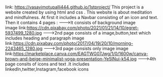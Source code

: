 link: https://vasavimotupalli444.github.io/1stproject/
This project is a website created by using html and css .
This website is about meditation and mindfulness.
At first it includes a Navbar consisting of an icon and text.
Then it contains 4 pages :
        --->It consists of background image  
        image link:https://cdn.pixabay.com/photo/2021/01/21/14/10/egret-5937499_1280.jpg
        --->2nd page consists of a image,button,text which includes heading and paragraph 
        image link:https://cdn.pixabay.com/photo/2017/04/19/20/10/morning-2243465_1280.jpg
        --->3rd page consists only image 
        image link:https://marketplace.canva.com/EAGTWG07Jwg/1/0/1600w/canva-brown-and-beige-minimalist-yoga-presentation-Ye5INui-k54.jpg
        --->4th page consits of icons and text .It includes linkedIn,twitter,Instagram,facebook icons
    
